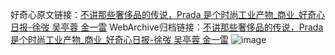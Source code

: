 好奇心原文链接：[不讲那些奢侈品的传说，Prada 是个时尚工业产物_商业_好奇心日报-徐弢 吴亭蓉 金一雷](https://www.qdaily.com/articles/2622.html)
WebArchive归档链接：[不讲那些奢侈品的传说，Prada 是个时尚工业产物_商业_好奇心日报-徐弢 吴亭蓉 金一雷](http://web.archive.org/web/20190623151241/https://www.qdaily.com/articles/2622.html)
![image](http://ww3.sinaimg.cn/large/007d5XDply1g3v6av4d6vj30prcmwb2a)